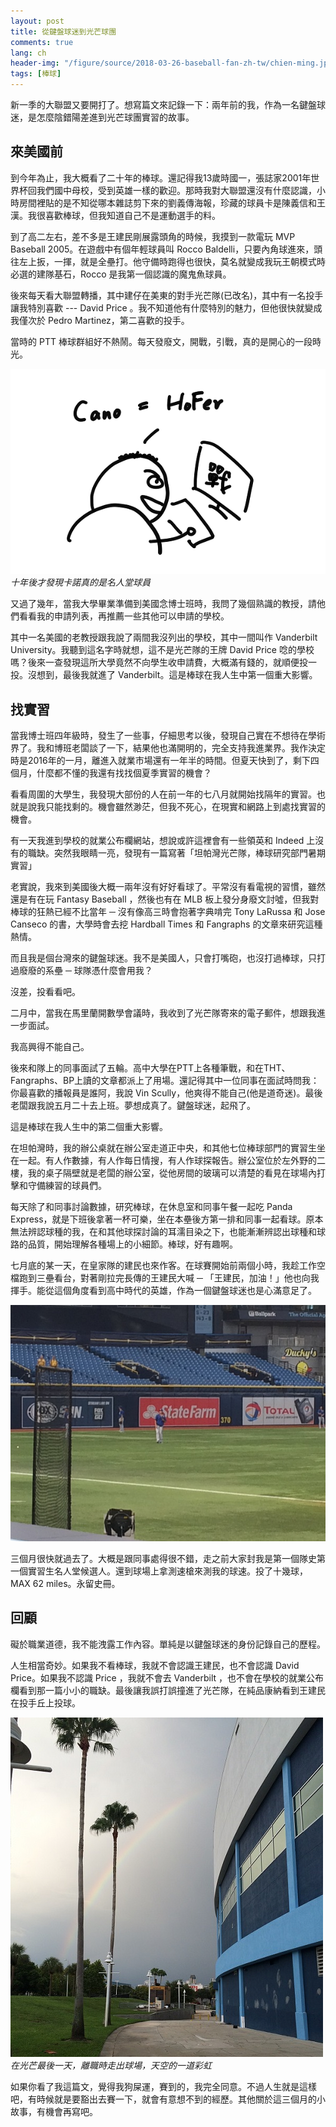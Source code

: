 ```yaml
---
layout: post
title: 從鍵盤球迷到光芒球團
comments: true
lang: ch
header-img: "/figure/source/2018-03-26-baseball-fan-zh-tw/chien-ming.jpg"
tags: [棒球]
---
```


新一季的大聯盟又要開打了。想寫篇文來記錄一下：兩年前的我，作為一名鍵盤球迷，是怎麼陰錯陽差進到光芒球團實習的故事。

## 來美國前

到今年為止，我大概看了二十年的棒球。還記得我13歲時國一，張誌家2001年世界杯回我們國中母校，受到英雄一樣的歡迎。那時我對大聯盟還沒有什麼認識，小時房間裡貼的是不知從哪本雜誌剪下來的劉義傳海報，珍藏的球員卡是陳義信和王漢。我很喜歡棒球，但我知道自己不是運動選手的料。

到了高二左右，差不多是王建民剛展露頭角的時候，我摸到一款電玩 MVP Baseball 2005。在遊戲中有個年輕球員叫 Rocco Baldelli，只要內角球進來，頭往左上扳，一揮，就是全壘打。他守備時跑得也很快，莫名就變成我玩王朝模式時必選的建隊基石，Rocco 是我第一個認識的魔鬼魚球員。

後來每天看大聯盟轉播，其中建仔在美東的對手光芒隊(已改名)，其中有一名投手讓我特別喜歡 --- David Price 。我不知道他有什麼特別的魅力，但他很快就變成我僅次於 Pedro Martinez，第二喜歡的投手。

當時的 PTT 棒球群組好不熱鬧。每天發廢文，開戰，引戰，真的是開心的一段時光。

![trolling-PTT-is-so-much-fun](/figure/source/2018-03-26-baseball-fan-zh-tw/trolling.png)
*十年後才發現卡諾真的是名人堂球員*

又過了幾年，當我大學畢業準備到美國念博士班時，我問了幾個熟識的教授，請他們看看我的申請列表，再推薦一些其他可以申請的學校。

其中一名美國的老教授跟我說了兩間我沒列出的學校，其中一間叫作 Vanderbilt University。我聽到這名字時就想，這不是光芒隊的王牌 David Price 唸的學校嗎？後來一查發現這所大學竟然不向學生收申請費，大概滿有錢的，就順便投一投。沒想到，最後我就進了 Vanderbilt。這是棒球在我人生中第一個重大影響。

## 找實習

當我博士班四年級時，發生了一些事，仔細思考以後，發現自己實在不想待在學術界了。我和博班老闆談了一下，結果他也滿開明的，完全支持我進業界。我作決定時是2016年的一月，離進入就業市場還有一年半的時間。但夏天快到了，剩下四個月，什麼都不懂的我還有找找個夏季實習的機會？

看看周圍的大學生，我發現大部份的人在前一年的七八月就開始找隔年的實習。也就是說我只能找剩的。機會雖然渺茫，但我不死心，在現實和網路上到處找實習的機會。

有一天我進到學校的就業公布欄網站，想說或許這裡會有一些領英和 Indeed 上沒有的職缺。突然我眼睛一亮，發現有一篇寫著「坦帕灣光芒隊，棒球研究部門暑期實習」

老實說，我來到美國後大概一兩年沒有好好看球了。平常沒有看電視的習慣，雖然還是有在玩 Fantasy Baseball ，然後也有在 MLB 板上發分身廢文討噓，但我對棒球的狂熱已經不比當年 ─ 沒有像高三時會抱著字典啃完 Tony LaRussa 和 Jose Canseco 的書，大學時會去挖 Hardball Times 和 Fangraphs 的文章來研究這種熱情。

而且我是個台灣來的鍵盤球迷。我不是美國人，只會打嘴砲，也沒打過棒球，只打過廢廢的系壘 ─ 球隊憑什麼會用我？

沒差，投看看吧。

二月中，當我在馬里蘭開數學會議時，我收到了光芒隊寄來的電子郵件，想跟我進一步面試。

我高興得不能自己。

後來和隊上的同事面試了五輪。高中大學在PTT上各種筆戰，和在THT、Fangraphs、BP上讀的文章都派上了用場。還記得其中一位同事在面試時問我：你最喜歡的播報員是誰阿，我說 Vin Scully，他爽得不能自己(他是道奇迷)。最後老闆跟我說五月二十去上班。夢想成真了。鍵盤球迷，起飛了。

這是棒球在我人生中的第二個重大影響。

在坦帕灣時，我的辦公桌就在辦公室走道正中央，和其他七位棒球部門的實習生坐在一起。有人作數據，有人作每日情搜，有人作球探報告。辦公室位於左外野的二樓，我的桌子隔壁就是老闆的辦公室，從他房間的玻璃可以清楚的看見在球場內打擊和守備練習的球員們。

每天除了和同事討論數據，研究棒球，在休息室和同事午餐一起吃 Panda Express，就是下班後拿著一杯可樂，坐在本壘後方第一排和同事一起看球。原本無法辨認球種的我，在和其他球探討論的耳濡目染之下，也能漸漸辨認出球種和球路的品質，開始理解各種場上的小細節。棒球，好有趣啊。

七月底的某一天，在皇家隊的建民也來作客。在球賽開始前兩個小時，我趁工作空檔跑到三壘看台，對著剛拉完長傳的王建民大喊 ─ 「王建民，加油！」他也向我揮手。能從這個角度看到高中時代的英雄，作為一個鍵盤球迷也是心滿意足了。

![chien-ming-long-toss](/figure/source/2018-03-26-baseball-fan-zh-tw/chien-ming.jpg)

三個月很快就過去了。大概是跟同事處得很不錯，走之前大家封我是第一個隊史第一個實習生名人堂候選人。還到球場上拿測速槍來測我的球速。投了十幾球，MAX 62 miles。永留史冊。

## 回顧

礙於職業道德，我不能洩露工作內容。單純是以鍵盤球迷的身份記錄自己的歷程。

人生相當奇妙。如果我不看棒球，我就不會認識王建民，也不會認識 David Price。如果我不認識 Price ，我就不會去 Vanderbilt ，也不會在學校的就業公布欄看到那一篇小小的職缺。最後讓我誤打誤撞進了光芒隊，在純品康納看到王建民在投手丘上投球。

![rainbow-on-walkout](/figure/source/2018-03-26-baseball-fan-zh-tw/rainbow.jpg)
*在光芒最後一天，離職時走出球場，天空的一道彩虹*

如果你看了我這篇文，覺得我狗屎運，賽到的，我完全同意。不過人生就是這樣吧，有時候就是要豁出去賽一下，就會有意想不到的經歷。其他關於這三個月的小故事，有機會再寫吧。
